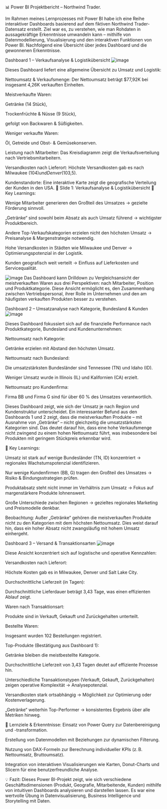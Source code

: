 
📊 Power BI Projektbericht – Northwind Trader.

Im Rahmen meines Lernprozesses mit Power BI habe ich eine Reihe interaktiver Dashboards basierend auf dem fiktiven Northwind Trader-Datensatz erstellt. Ziel war es, zu verstehen, wie man Rohdaten in aussagekräftige Erkenntnisse umwandeln kann – mithilfe von Datenmodellierung, Visualisierung und den interaktiven Funktionen von Power BI. Nachfolgend eine Übersicht über jedes Dashboard und die gewonnenen Erkenntnisse.

Dashboard 1 – Verkaufsanalyse & Logistikübersicht
![image](https://github.com/user-attachments/assets/163a3948-cebb-44ff-945c-b97913568928)

Dieses Dashboard liefert eine allgemeine Übersicht zu Umsatz und Logistik:

Nettoumsatz & Verkaufsmenge: Der Nettoumsatz beträgt $77,92K bei insgesamt 4,26K verkauften Einheiten.

Meistverkaufte Waren:

Getränke (14 Stück),

Trockenfrüchte & Nüsse (9 Stück),

gefolgt von Backwaren & Süßigkeiten.

Weniger verkaufte Waren:

Öl, Getreide und Obst- & Gemüsekonserven.

Leistung nach Mitarbeiter: Das Kreisdiagramm zeigt die Verkaufsverteilung nach Vertriebsmitarbeitern.

Versandkosten nach Lieferort: Höchste Versandkosten gab es nach Milwaukee ($104) und Denver ($103,5).

Kundenstandorte: Eine interaktive Karte zeigt die geografische Verteilung der Kunden in den USA.
🎯 Slide 1: Verkaufsanalyse & Logistikübersicht
🧠 Key Learnings:

Wenige Mitarbeiter generieren den Großteil des Umsatzes → gezielte Förderung sinnvoll.

„Getränke“ sind sowohl beim Absatz als auch Umsatz führend → wichtigster Produktbereich.

Andere Top-Verkaufskategorien erzielen nicht den höchsten Umsatz → Preisanalyse & Margenstrategie notwendig.

Hohe Versandkosten in Städten wie Milwaukee und Denver → Optimierungspotenzial in der Logistik.

Kunden geografisch weit verteilt → Einfluss auf Lieferkosten und Servicequalität.

![image](https://github.com/user-attachments/assets/01941ab1-4fa9-4cb7-b7da-7815d5082f9c)
Das Dashboard kann Drilldown zu Vergleichsansicht der meistverkauften Waren aus drei Perspektiven: nach Mitarbeiter, Position und Produktkategorie. Diese Ansicht ermöglicht es, den Zusammenhang zwischen Vertriebspersonal, ihrer Rolle im Unternehmen und den am häufigsten verkauften Produkten besser zu verstehen.


Dashboard 2 – Umsatzanalyse nach Kategorie, Bundesland & Kunden
![image](https://github.com/user-attachments/assets/1fc8140c-88ae-4a54-a7f8-ccf6e49b0e59)

Dieses Dashboard fokussiert sich auf die finanzielle Performance nach Produktkategorie, Bundesland und Kundenunternehmen:

Nettoumsatz nach Kategorie:

Getränke erzielen mit Abstand den höchsten Umsatz.

Nettoumsatz nach Bundesland:

Die umsatzstärksten Bundesländer sind Tennessee (TN) und Idaho (ID).

Weniger Umsatz wurde in Illinois (IL) und Kalifornien (CA) erzielt.

Nettoumsatz pro Kundenfirma:

Firma BB und Firma G sind für über 60 % des Umsatzes verantwortlich.

Dieses Dashboard zeigt, wie sich der Umsatz je nach Region und Kundenstruktur unterscheidet.
Ein interessanter Befund aus den Dashboards 1 und 2 zeigt, dass die meistverkauften Produkte – mit Ausnahme von „Getränke“ – nicht gleichzeitig die umsatzstärksten Kategorien sind. Das deutet darauf hin, dass eine hohe Verkaufsmenge nicht zwingend zu einem hohen Nettoumsatz führt, was insbesondere bei Produkten mit geringem Stückpreis erkennbar wird.

🧠 Key Learnings:

Umsatz ist stark auf wenige Bundesländer (TN, ID) konzentriert → regionales Wachstumspotenzial identifizieren.

Nur wenige Kundenfirmen (BB, G) tragen den Großteil des Umsatzes → Risiko & Bindungsstrategien prüfen.

Produktabsatz steht nicht immer im Verhältnis zum Umsatz → Fokus auf margenstärkere Produkte lohnenswert.

Große Unterschiede zwischen Regionen → gezieltes regionales Marketing und Preismodelle denkbar.

Beobachtung: Außer „Getränke“ gehören die meistverkauften Produkte nicht zu den Kategorien mit dem höchsten Nettoumsatz. Dies weist darauf hin, dass ein hoher Absatz nicht zwangsläufig mit hohem Umsatz einhergeht.


Dashboard 3 – Versand & Transaktionsarten
![image](https://github.com/user-attachments/assets/bc850989-240a-4463-857d-cd2c92b21ba3)

Diese Ansicht konzentriert sich auf logistische und operative Kennzahlen:

Versandkosten nach Lieferort:

Höchste Kosten gab es in Milwaukee, Denver und Salt Lake City.

Durchschnittliche Lieferzeit (in Tagen):

Durchschnittliche Lieferdauer beträgt 3,43 Tage, was einen effizienten Ablauf zeigt.

Waren nach Transaktionsart:

Produkte sind in Verkauft, Gekauft und Zurückgehalten unterteilt.

Bestellte Waren:

Insgesamt wurden 102 Bestellungen registriert.

Top-Produkte (Bestätigung aus Dashboard 1):

Getränke bleiben die meistbestellte Kategorie.

Durchschnittliche Lieferzeit von 3,43 Tagen deutet auf effiziente Prozesse hin.

Unterschiedliche Transaktionstypen (Verkauft, Gekauft, Zurückgehalten) zeigen operative Komplexität → Analysepotenzial.

Versandkosten stark ortsabhängig → Möglichkeit zur Optimierung oder Kostenverlagerung.

„Getränke“ weiterhin Top-Performer → konsistentes Ergebnis über alle Metriken hinweg.

🎯 Lernziele & Erkenntnisse:
Einsatz von Power Query zur Datenbereinigung und -transformation.

Erstellung von Datenmodellen mit Beziehungen zur dynamischen Filterung.

Nutzung von DAX-Formeln zur Berechnung individueller KPIs (z. B. Nettoumsatz, Bruttoumsatz).

Integration von interaktiven Visualisierungen wie Karten, Donut-Charts und Slicern für eine benutzerfreundliche Analyse.

💡 Fazit:
Dieses Power BI-Projekt zeigt, wie sich verschiedene Geschäftsdimensionen (Produkt, Geografie, Mitarbeitende, Kunden) mithilfe von intuitiven Dashboards analysieren und darstellen lassen. Es war eine wertvolle Übung in Datenvisualisierung, Business Intelligence und Storytelling mit Daten.
